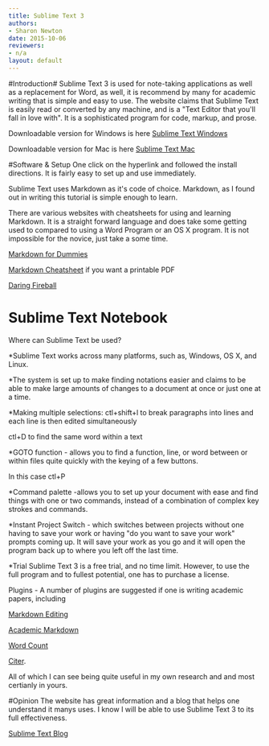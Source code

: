 ```yaml
---
title: Sublime Text 3
authors:
- Sharon Newton
date: 2015-10-06
reviewers:
- n/a
layout: default
---
```


#Introduction#
Sublime Text 3 is used for note-taking applications as well as a replacement for Word, as well, it is recommend by many for academic writing that is simple and easy to use. The website claims that Sublime Text is easily read or converted by any machine, and is a "Text Editor that you'll fall in love with".  It is a sophisticated program for code, markup, and prose. 

Downloadable version for Windows is here [Sublime Text Windows](http://www.sublimetext.com/)

Downloadable  version for Mac is here [Sublime Text Mac](http://www.sublimetext.com/2)


#Software & Setup
One click on the hyperlink and followed the install directions. It is fairly easy to set up and use immediately. 

Sublime Text uses Markdown as it's code of choice. Markdown, as I found out in writing this tutorial is simple enough to learn.

There are various websites with cheatsheets for using and learning Markdown. It is a straight forward language and does take some getting used to compared to using a Word Program or an OS X program. It is not impossible for the novice, just take a some time. 

[Markdown for Dummies](https://medium.com/@taylorhxu/markdown-for-dummies-a24e982b8e85)

[Markdown Cheatsheet](http://scottboms.com/downloads/documentation/markdown_cheatsheet.pdf) if you want a printable PDF

[Daring Fireball](https://daringfireball.net/projects/markdown/basics)



# Sublime Text Notebook

Where can Sublime Text be used?

*Sublime Text works across many platforms, such as, Windows, OS X, and Linux. 

*The system is set up to make finding notations easier and claims to be able to make large amounts of changes to a document at once or just one at a time. 

*Making multiple selections:
 ctl+shift+l to break paragraphs into lines and each line is then edited simultaneously 
   
ctl+D to find the same word within a text
  
*GOTO function - allows you to find a function, line, or word between or within files quite quickly with the keying of a few  buttons. 

In this case ctl+P

*Command palette -allows you to set up your document with ease and find things with one or two commands, instead of a combination of complex key strokes and commands. 

*Instant Project Switch - which switches between projects without one having to save your work or having "do you want to save your work" prompts coming up. It will save your work as you go and it will open the program back up to where you left off the last time. 

*Trial Sublime Text 3 is a free trial, and no time limit. However, to use the full program and to fullest potential, one has to purchase a license. 

Plugins - A number of plugins are suggested if one is writing academic papers, including

[Markdown Editing](http://packagecontrol.io/packages/MarkdownEditing)

[Academic Markdown](https://packagecontrol.io/packages/AcademicMarkdown) 

[Word Count](https://packagecontrol.io/packages/wordcount) 

[Citer](https://packagecontrol.io/packages/Citer). 

All of which I can see being quite useful in my own research and and most certianly in yours. 

#Opinion
The website has great information and a blog that helps one understand it manys uses. I know I will be able to use Sublime Text 3 to its full effectiveness. 

[Sublime Text Blog](http://www.sublimetext.com/)
